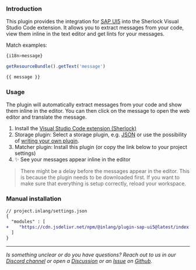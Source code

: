 ### Introduction

This plugin provides the integration for [SAP UI5](https://sdk.openui5.org/) into the Sherlock Visual Studio Code extension. It allows you to extract messages from your code, view them inline in the text editor and get lints for your messages.

Match examples:
```ts
{i18n>message}
```
```ts
getResourceBundle().getText('message')
```
```ts
{{ message }}
```


### Usage

The plugin will automatically extract messages from your code and show them inline in the editor. You can then click on the message to open the web editor and translate the message.

1. Install the [Visual Studio Code extension (Sherlock)](https://inlang.com/m/r7kp499g)
2. Storage plugin: Select a storage plugin, e.g. [JSON](https://inlang.com/m/ig84ng0o) or use the possibility of [writing your own plugin](https://inlang.com/documentation/plugin/guide).
3. Matcher plugin: Install this plugin (or copy the link below to your project settings)
4. ✨ See your messages appear inline in the editor

> There might be a delay before the messages appear in the editor. This is because the plugin needs to be downloaded first. If you want to make sure that everything is setup correctly, reload your workspace.

### Manual installation

```diff
// project.inlang/settings.json
{
  "modules" : [
+    "https://cdn.jsdelivr.net/npm/@inlang/plugin-sap-ui5@latest/index.js"
  ]
}
```

---

_Is something unclear or do you have questions? Reach out to us in our [Discord channel](https://discord.gg/CNPfhWpcAa) or open a [Discussion](https://github.com/opral/monorepo/discussions) or an [Issue](https://github.com/opral/monorepo/issues) on [Github](https://github.com/opral/monorepo)._
